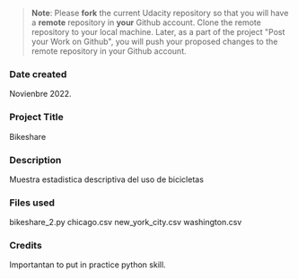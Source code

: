 >**Note**: Please **fork** the current Udacity repository so that you will have a **remote** repository in **your** Github account. Clone the remote repository to your local machine. Later, as a part of the project "Post your Work on Github", you will push your proposed changes to the remote repository in your Github account.

### Date created
Novienbre 2022.

### Project Title
Bikeshare

### Description
Muestra estadistica descriptiva del uso de bicicletas

### Files used
bikeshare_2.py
chicago.csv
new_york_city.csv
washington.csv

### Credits
Importantan to put in practice python skill.

